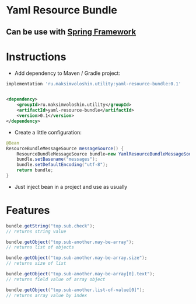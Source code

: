 # Yaml Resource Bundle

## Can be use with [Spring Framework](https://spring.io)

# Instructions

- Add dependency to Maven / Gradle project:

```groovy
implementation 'ru.maksimvoloshin.utility:yaml-resource-bundle:0.1'
```

```xml

<dependency>
    <groupId>ru.maksimvoloshin.utility</groupId>
    <artifactId>yaml-resource-bundle</artifactId>
    <version>0.1</version>
</dependency>
```

- Create a little configuration:

```java
@Bean
ResourceBundleMessageSource messageSource() {
    ResourceBundleMessageSource bundle=new YamlResourceBundleMessageSource();
    bundle.setBasename("messages");
    bundle.setDefaultEncoding("utf-8");
    return bundle;
}
```

- Just inject bean in a project and use as usually

# Features

```java
bundle.getString("top.sub.check");
// returns string value
```

```java
bundle.getObject("top.sub-another.may-be-array");
// returns list of objects
```

```java
bundle.getObject("top.sub-another.may-be-array.size");
// returns size of list
```

```java
bundle.getObject("top.sub-another.may-be-array[0].text");
// returns field value of array object
```

```java
bundle.getObject("top.sub-another.list-of-value[0]");
// returns array value by index
```

